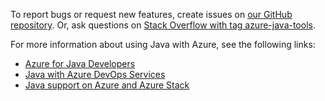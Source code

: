 To report bugs or request new features, create issues on [our GitHub repository](https://github.com/Microsoft/azure-tools-for-java/issues). Or, ask questions on [Stack Overflow with tag azure-java-tools](https://stackoverflow.com/questions/tagged/azure-java-tools).

For more information about using Java with Azure, see the following links: 

* [Azure for Java Developers](../../index.yml) 
* [Java with Azure DevOps Services](/azure/devops-project/azure-devops-project-java)
* [Java support on Azure and Azure Stack](../../fundamentals/java-support-on-azure.md)
<!-- TODO: Add URLs for Java in VSCode here -->